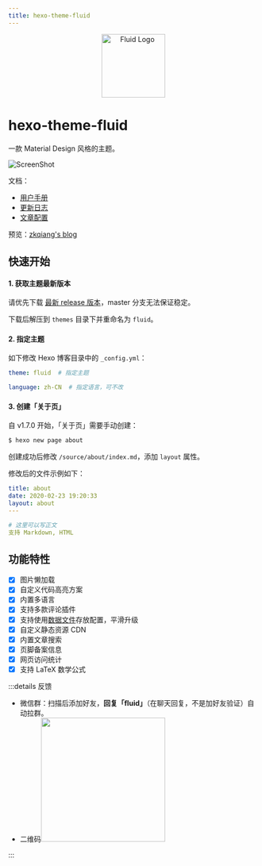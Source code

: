 ```yaml
---
title: hexo-theme-fluid
---
```


<div align="center"><img alt="Fluid Logo" src="@img/2/2-13/logo.png" width="128"></div>

# hexo-theme-fluid <Badge text="@fluid-dev"/> <Badge text="Finish"/> <Badge text="1.7.1"/>

一款 Material Design 风格的主题。

![ScreenShot](@img/2/2-13/1.png)

文档：
- [用户手册](https://hexo.fluid-dev.com/docs/)
- [更新日志](https://github.com/fluid-dev/hexo-theme-fluid/blob/master/Changelog.md)
- [文章配置](https://hexo.io/zh-cn/docs/front-matter)

预览：[zkqiang's blog](https://zkqiang.cn)

## 快速开始

#### 1. 获取主题最新版本

请优先下载 [最新 release 版本](https://github.com/fluid-dev/hexo-theme-fluid/releases)，master 分支无法保证稳定。

下载后解压到 `themes` 目录下并重命名为 `fluid`。

#### 2. 指定主题

如下修改 Hexo 博客目录中的 `_config.yml`：

```yaml
theme: fluid  # 指定主题

language: zh-CN  # 指定语言，可不改
```

#### 3. 创建「关于页」

自 v1.7.0 开始，「关于页」需要手动创建：

```bash
$ hexo new page about
```

创建成功后修改 `/source/about/index.md`，添加 `layout` 属性。

修改后的文件示例如下：

```yml
title: about
date: 2020-02-23 19:20:33
layout: about
---

# 这里可以写正文
支持 Markdown, HTML
```

## 功能特性

- [x] 图片懒加载
- [x] 自定义代码高亮方案
- [x] 内置多语言
- [x] 支持多款评论插件
- [x] 支持使用[数据文件](/5-Add/5-3-data-file.html)存放配置，平滑升级
- [x] 自定义静态资源 CDN
- [x] 内置文章搜索
- [x] 页脚备案信息
- [x] 网页访问统计
- [x] 支持 LaTeX 数学公式

:::details 反馈

- 微信群：扫描后添加好友，**回复「fluid」**（在聊天回复，不是加好友验证）自动拉群。
- 二维码<img width="250" src="https://cdn.jsdelivr.net/gh/fluid-dev/static@master/hexo-theme-fluid/wechat.jpeg">

:::